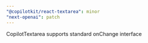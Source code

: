 ```yaml
---
"@copilotkit/react-textarea": minor
"next-openai": patch
---
```


CopilotTextarea supports standard onChange interface
